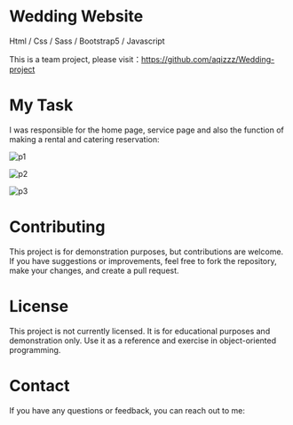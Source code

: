 # Wedding Website
Html / Css  / Sass / Bootstrap5 / Javascript

This is a team project, please visit：https://github.com/aqizzz/Wedding-project


# My Task

I was responsible for the home page, service page and also the function of making a rental and catering reservation:

![p1](https://github.com/user-attachments/assets/f4da76bf-2b90-4195-a41b-67f0dff0d678)

![p2](https://github.com/user-attachments/assets/92ae200e-75ac-4059-8383-feb7d71f28ad)

![p3](https://github.com/user-attachments/assets/328dbf05-98b8-47a4-bbf7-bd96649ed7da)

# Contributing
This project is for demonstration purposes, but contributions are welcome. If you have suggestions or improvements, feel free to fork the repository, make your changes, and create a pull request.

# License
This project is not currently licensed. It is for educational purposes and demonstration only. Use it as a reference and exercise in object-oriented programming.

# Contact
If you have any questions or feedback, you can reach out to me:
